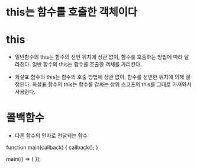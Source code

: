 # this는 함수를 호출한 객체이다

# this

- 일반함수의 this는 함수의 선언 위치에 상관 없이, 함수를 호출하는 방법에 따라 달라진다. 
일반 함수의 this는 함수를 호출한 객체를 가리킨다.

- 화살표 함수의 this는 함수의 호출 방법에 상관 없이, 함수를 선언한 위치에 의해 결정된다.
화살표 함수의 this는 함수를 감싸는 상위 스코프의 this를 그대로 가져와서 사용한다.

# 콜백함수

- 다른 함수의 인자로 전달되는 함수

function main(callback) {
    callback();
}

main(() => {  });
